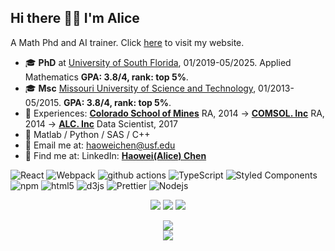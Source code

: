## Hi there 👋🏻 I'm Alice
A Math Phd and AI trainer. Click [here]() to visit my website.
- 🎓 **PhD** at [University of South Florida](https://www.usf.edu/), 01/2019-05/2025. Applied Mathematics **GPA: 3.8/4, rank: top 5%**.
- 🎓 **Msc** [Missouri University of Science and Technology](https://www.mst.edu/), 01/2013-05/2015. **GPA: 3.8/4, rank: top 5%**.
- 🧸 Experiences: **[Colorado School of Mines](https://www.mines.edu/)** RA, 2014 -> **[COMSOL. Inc](https://www.comsol.com/)** RA, 2014 -> **[ALC. Inc](https://www.alcinc.com/)** Data Scientist, 2017
- 🦾 Matlab / Python / SAS / C++
- 📨 Email me at: [haoweichen@usf.edu](mailto:haoweichen@usf.edu)
- 🐾 Find me at: LinkedIn: **[Haowei(Alice) Chen](https://www.linkedin.com/in/chenhaowei/)**

<p>
  <img alt="React" src="https://img.shields.io/badge/-React-45b8d8?style=flat-square&logo=react&logoColor=white" />
  <img alt="Webpack" src="https://img.shields.io/badge/-Webpack-8DD6F9?style=flat-square&logo=webpack&logoColor=white" /> 
  <img alt="github actions" src="https://img.shields.io/badge/-Github_Actions-2088FF?style=flat-square&logo=github-actions&logoColor=white" />
  <img alt="TypeScript" src="https://img.shields.io/badge/-TypeScript-007ACC?style=flat-square&logo=typescript&logoColor=white" />
  <img alt="Styled Components" src="https://img.shields.io/badge/-Styled_Components-db7092?style=flat-square&logo=styled-components&logoColor=white" />
  <img alt="npm" src="https://img.shields.io/badge/-NPM-CB3837?style=flat-square&logo=npm&logoColor=white" />
  <img alt="html5" src="https://img.shields.io/badge/-HTML5-E34F26?style=flat-square&logo=html5&logoColor=white" />
  <img alt="d3js" src="https://img.shields.io/badge/-D3.js-F9A03C?style=flat-square&logo=d3.js&logoColor=white" />
  <img alt="Prettier" src="https://img.shields.io/badge/-Prettier-F7B93E?style=flat-square&logo=prettier&logoColor=white" />
  <img alt="Nodejs" src="https://img.shields.io/badge/-Nodejs-43853d?style=flat-square&logo=Node.js&logoColor=white" />
</p>


<p align = "center">
  <img src = "https://streak-stats.demolab.com?user=alicechen216&theme=date-night&hide_border=true&border_radius=50&card_width=800&background=FFFFFF00">
  <img src = "https://github-readme-stats.vercel.app/api?username=LucyLing24&count_private=true&show_icons=true&line_height=30&theme=dracula&include_all_commits=true&hide=contribs,prs&border_radius=20">
  <img src = "https://github-readme-stats.vercel.app/api/top-langs/?username=alicechen216&layout=compact&line_height=20&theme=dracula&border_radius=20">
</p>


<p align = "center">
  <img src = "https://github-readme-activity-graph.vercel.app/graph?username=alicechen216&theme=cotton-candy&radius=64">
  <br />
  <img src = "https://komarev.com/ghpvc/?username=alicechen216&label=PROFILE+VIEWS">
</p>
